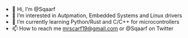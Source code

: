 - 👋 Hi, I’m @Sqaarf
- 👀 I’m interested in Autpmation, Embedded Systems and Linux drivers
- 🌱 I’m currently learning Python/Rust and C/C++ for microcontrollers
- 📫 How to reach me mrscarf19@gmail.com or @Sqaarf on Twitter

<!---
Sqaarf/Sqaarf is a ✨ special ✨ repository because its `README.md` (this file) appears on your GitHub profile.
You can click the Preview link to take a look at your changes.
--->
